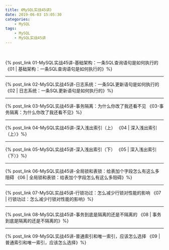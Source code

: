 ```yaml
---
title: 《MySQL实战45讲》
date: 2019-06-03 15:05:30
categories: 
    - MySQL
tags:
    - MySQL
    - MySQL实战45讲
---
```



<br/>

{% post_link 01-MySQL实战45讲-基础架构：一条SQL查询语句是如何执行的 《01 | 基础架构：一条SQL查询语句是如何执行的》%}

<hr/>

{% post_link 02-MySQL实战45讲-日志系统：一条SQL更新语句是如何执行的 《02 | 日志系统：一条SQL更新语句是如何执行的》%}

<hr/>

{% post_link 03-MySQL实战45讲-事务隔离：为什么你改了我还看不见 《03-事务隔离：为什么你改了我还看不见》%}

<hr/>

{% post_link 04-MySQL实战45讲-深入浅出索引（上） 《04 | 深入浅出索引（上）》%}

<hr/>

{% post_link 05-MySQL实战45讲-深入浅出索引（下） 《05 | 深入浅出索引（下）》%}

<hr/>

{% post_link 06-MySQL实战45讲-全局锁和表锁：给表加个字段怎么有这么多阻碍   《06 | 全局锁和表锁：给表加个字段怎么有这么多阻碍》%}

<hr/>

{% post_link 07-MySQL实战45讲-行锁功过：怎么减少行锁对性能的影响    《07 | 行锁功过：怎么减少行锁对性能的影响》%}

<hr/>

{% post_link 08-MySQL实战45讲-事务到底是隔离的还是不隔离的  《08 | 事务到底是隔离的还是不隔离的》%}

<hr/>

{% post_link 09-MySQL实战45讲-普通索引和唯一索引，应该怎么选择  《09 | 普通索引和唯一索引，应该怎么选择》%}


